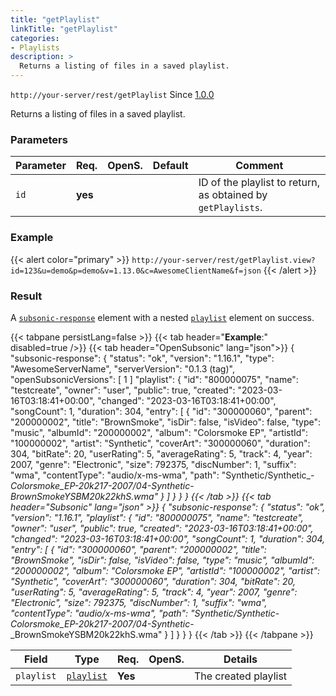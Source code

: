 ```yaml
---
title: "getPlaylist"
linkTitle: "getPlaylist"
categories:
- Playlists
description: >
  Returns a listing of files in a saved playlist.
---
```


`http://your-server/rest/getPlaylist` Since [1.0.0](../../subsonic-versions)

Returns a listing of files in a saved playlist.

### Parameters

| Parameter | Req. | OpenS. | Default | Comment |
| --- | --- | --- | --- | --- |
| `id` | **yes** |  |  | ID of the playlist to return, as obtained by `getPlaylists`. |

### Example

{{< alert color="primary" >}} `http://your-server/rest/getPlaylist.view?id=123&u=demo&p=demo&v=1.13.0&c=AwesomeClientName&f=json` {{< /alert >}}

### Result

A [`subsonic-response`](../../responses/subsonic-response) element with a nested [`playlist`](../../responses/playlistwithsongs) element on success.

{{< tabpane persistLang=false >}}
{{< tab header="**Example**:" disabled=true />}}
{{< tab header="OpenSubsonic" lang="json">}}
{
  "subsonic-response": {
    "status": "ok",
    "version": "1.16.1",
    "type": "AwesomeServerName",
    "serverVersion": "0.1.3 (tag)",
    "openSubsonicVersions": [
      1
    ]
    "playlist": {
      "id": "800000075",
      "name": "testcreate",
      "owner": "user",
      "public": true,
      "created": "2023-03-16T03:18:41+00:00",
      "changed": "2023-03-16T03:18:41+00:00",
      "songCount": 1,
      "duration": 304,
      "entry": [
        {
          "id": "300000060",
          "parent": "200000002",
          "title": "BrownSmoke",
          "isDir": false,
          "isVideo": false,
          "type": "music",
          "albumId": "200000002",
          "album": "Colorsmoke EP",
          "artistId": "100000002",
          "artist": "Synthetic",
          "coverArt": "300000060",
          "duration": 304,
          "bitRate": 20,
          "userRating": 5,
          "averageRating": 5,
          "track": 4,
          "year": 2007,
          "genre": "Electronic",
          "size": 792375,
          "discNumber": 1,
          "suffix": "wma",
          "contentType": "audio/x-ms-wma",
          "path": "Synthetic/Synthetic_-_Colorsmoke_EP-20k217-2007/04-Synthetic_-_BrownSmokeYSBM20k22khS.wma"
        }
      ]
    }
  }
}
{{< /tab >}}
{{< tab header="Subsonic" lang="json" >}}
{
  "subsonic-response": {
    "status": "ok",
    "version": "1.16.1",
    "playlist": {
      "id": "800000075",
      "name": "testcreate",
      "owner": "user",
      "public": true,
      "created": "2023-03-16T03:18:41+00:00",
      "changed": "2023-03-16T03:18:41+00:00",
      "songCount": 1,
      "duration": 304,
      "entry": [
        {
          "id": "300000060",
          "parent": "200000002",
          "title": "BrownSmoke",
          "isDir": false,
          "isVideo": false,
          "type": "music",
          "albumId": "200000002",
          "album": "Colorsmoke EP",
          "artistId": "100000002",
          "artist": "Synthetic",
          "coverArt": "300000060",
          "duration": 304,
          "bitRate": 20,
          "userRating": 5,
          "averageRating": 5,
          "track": 4,
          "year": 2007,
          "genre": "Electronic",
          "size": 792375,
          "discNumber": 1,
          "suffix": "wma",
          "contentType": "audio/x-ms-wma",
          "path": "Synthetic/Synthetic_-_Colorsmoke_EP-20k217-2007/04-Synthetic_-_BrownSmokeYSBM20k22khS.wma"
        }
      ]
    }
  }
}
{{< /tab >}}
{{< /tabpane >}}

| Field |  Type | Req. | OpenS. | Details |
| --- | --- | --- | --- | --- |
| `playlist` | [`playlist`](../../responses/playlistwithsongs) | **Yes** |   | The created playlist |
